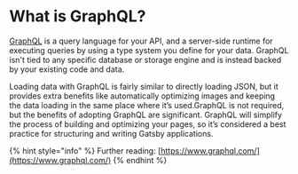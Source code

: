 # What is GraphQL?

[GraphQL](https://graphql.org/learn/) is a query language for your API, and a server-side runtime for executing queries by using a type system you define for your data. GraphQL isn't tied to any specific database or storage engine and is instead backed by your existing code and data.

Loading data with GraphQL is fairly similar to directly loading JSON, but it provides extra benefits like automatically optimizing images and keeping the data loading in the same place where it’s used.GraphQL is not required, but the benefits of adopting GraphQL are significant. GraphQL will simplify the process of building and optimizing your pages, so it’s considered a best practice for structuring and writing Gatsby applications.

{% hint style="info" %}
Further reading: [https://www.graphql.com/](https://www.graphql.com/)
{% endhint %}

